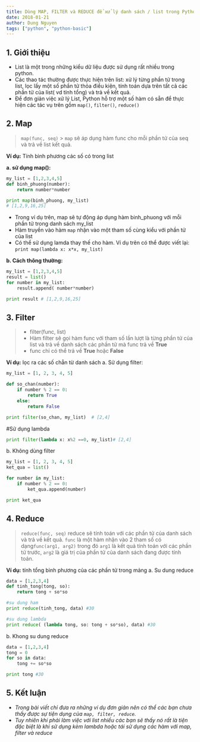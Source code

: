```yaml
---
title: Dùng MAP, FILTER và REDUCE để xử lý danh sách / list trong Python
date: 2018-01-21
author: Dung Nguyen
tags: ["python", "python-basic"]
---
```


## 1. Giới thiệu

* List là một trong những kiểu dữ liệu được sử dụng rất nhiều trong python.
* Các thao tác thường được thực hiện trên list: xử lý từng phần tử trong list, lọc lấy một số phần tử thỏa điều kiện, tính toán dựa trên tất cả các phần tử của list( vd tính tổng) và trả về kết quả.
* Để đơn giản việc xử lý List, Python hỗ trợ một số hàm có sẵn để thực hiện các tác vụ trên gồm `map()`, `filter()`, `reduce()`

## 2. Map

> `map(func, seq)` > `map` sẽ áp dụng hàm func cho mỗi phần tử của seq và trả về list kết quả.

**Ví dụ:** Tính bình phương các số có trong list

**a. sử dụng map():**

```python
my_list = [1,2,3,4,5]
def binh_phuong(number):
	return number*number

print map(binh_phuong, my_list)
# [1,2,9,16,25]
```

* Trong ví dụ trên, map sẽ tự động áp dụng hàm binh_phuong với mỗi phần tử trong danh sách my_list
* Hàm truyền vào hàm `map` nhận vào một tham số cùng kiểu với phần tử của list
* Có thể sử dụng lamda thay thế cho hàm. Ví dụ trên có thể được viết lại: `print map(lambda x: x*x, my_list)`

**b. Cách thông thường:**

```python
my_list = [1,2,3,4,5]
result = list()
for number in my_list:
	result.append( number*number)

print result # [1,2,9,16,25]
```

## 3. Filter

> * filter(func, list)
> * Hàm filter sẽ gọi hàm func với tham số lần lượt là từng phần tử của list và trả về danh sách các phần tử mà func trả về **True**
> * func chỉ có thể trả về **True** hoặc **False**

**Ví dụ:** lọc ra các số chẵn từ danh sách
a. Sử dụng filter:

```python
my_list = [1, 2, 3, 4, 5]

def so_chan(number):
    if number % 2 == 0:
        return True
    else:
        return False

print filter(so_chan, my_list)  # [2,4]
```

#Sử dụng lambda

```python
print filter(lambda x: x%2 ==0, my_list)# [2,4]
```

b. Không dùng filter

```python
my_list = [1, 2, 3, 4, 5]
ket_qua = list()

for number in my_list:
    if number % 2 == 0:
        ket_qua.append(number)

print ket_qua
```

## 4. Reduce

> `reduce(func, seq)`
> reduce sẽ tính toán với các phần tử của danh sách và trả về kết quả.
> `func` là một hàm nhận vào 2 tham số có dạng`func(arg1, arg2)` trong đó `arg1` là kết quả tính toán với các phần tử trước, `arg2` là giá trị của phần tử của danh sách đang được tính toán.

**Ví dụ:** tính tổng bình phương của các phần tử trong mảng
a. Su dung reduce

```python
data = [1,2,3,4]
def tinh_tong(tong, so):
	return tong + so*so

#su dung ham
print reduce(tinh_tong, data) #30

#su dung lambda
print reduce( (lambda tong, so: tong + so*so), data) #30
```

b. Khong su dung reduce

```python
data = [1,2,3,4]
tong = 0
for so in data:
	tong += so*so

print tong #30
```

## 5. Kết luận

* _Trong bài viết chỉ đưa ra những ví dụ đơn giản nên có thể các bạn chưa thấy được sự tiện dụng của `map, filter, reduce`._
* _Tuy nhiên khi phải làm việc với list nhiều các bạn sẽ thấy nó rất là tiện đặc biệt là khi sử dụng kèm lambda hoặc tái sử dụng các hàm với map, filter và reduce_
